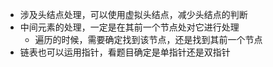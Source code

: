 
- 涉及头结点处理，可以使用虚拟头结点，减少头结点的判断
- 中间元素的处理，一定是在其前一个节点处对它进行处理
	- 遍历的时候，需要确定找到该节点，还是找到其前一个节点
- 链表也可以运用指针，看题目确定是单指针还是双指针
